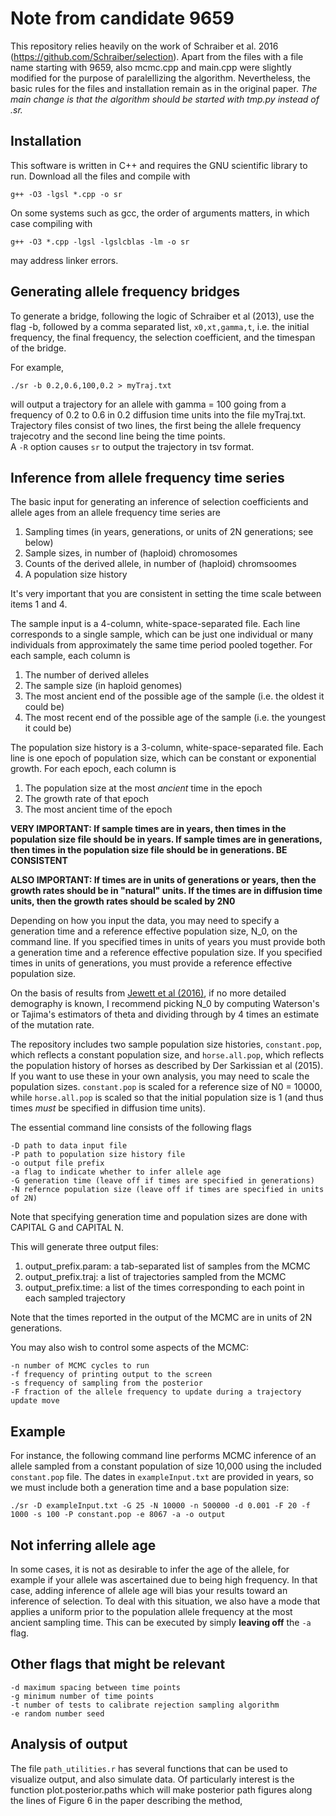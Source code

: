 # Note from candidate 9659
This repository relies heavily on the work of Schraiber et al. 2016 (https://github.com/Schraiber/selection). Apart from the files with a file name starting with 9659, also mcmc.cpp and main.cpp were slightly modified for the purpose of paralellizing the algorithm. Nevertheless, the basic rules for the files and installation remain as in the original paper. *The main change is that the algorithm should be started with tmp.py instead of .sr.*  

## Installation

This software is written in C++ and requires the GNU scientific library to run. Download all the files and compile with

```
g++ -O3 -lgsl *.cpp -o sr
```
On some systems such as gcc, the order of arguments matters, in which case
compiling with
```
g++ -O3 *.cpp -lgsl -lgslcblas -lm -o sr
```
may address linker errors.

## Generating allele frequency bridges

To generate a bridge, following the logic of Schraiber et al (2013), use the flag -b, followed by a comma separated list,
`x0,xt,gamma,t`, i.e. the initial frequency, the final frequency, the selection coefficient, and the timespan of the bridge.

For example,

```
./sr -b 0.2,0.6,100,0.2 > myTraj.txt
```

will output a trajectory for an allele with gamma = 100 going from a frequency of 0.2 to 0.6 in 0.2 diffusion time units into the file myTraj.txt. Trajectory files consist of two lines, the first being the allele frequency trajecotry and the second line being the time points.  
A `-R` option causes `sr` to output the trajectory in tsv format.

## Inference from allele frequency time series

The basic input for generating an inference of selection coefficients and allele ages from an allele frequency time series are

1. Sampling times (in years, generations, or units of 2N generations; see below)
2. Sample sizes, in number of (haploid) chromosomes
3. Counts of the derived allele, in number of (haploid) chromsoomes
4. A population size history

It's very important that you are consistent in setting the time scale between items 1 and 4. 

The sample input is a 4-column, white-space-separated file. Each line corresponds to a single sample, which can be just one individual or many individuals from approximately the same time period pooled together. For each sample, each column is

1. The number of derived alleles
2. The sample size (in haploid genomes)
3. The most ancient end of the possible age of the sample (i.e. the oldest it could be)
4. The most recent end of the possible age of the sample (i.e. the youngest it could be)

The population size history is a 3-column, white-space-separated file. Each line is one epoch of population size, which can be constant or exponential growth. For each epoch, each column is

1. The population size at the most *ancient* time in the epoch
2. The growth rate of that epoch
3. The most ancient time of the epoch

**VERY IMPORTANT: If sample times are in years, then times in the population size file should be in years. If sample times are in generations, then times in the population size file should be in generations. BE CONSISTENT**

**ALSO IMPORTANT: If times are in units of generations or years, then the growth rates should be in "natural" units. If the times are in diffusion time units, then the growth rates should be scaled by 2N0**

Depending on how you input the data, you may need to specify a generation time and a reference effective population size, N_0, on the command line. If you specified times in units of years you must provide both a generation time and a reference effective population size. If you specified times in units of generations, you must provide a reference effective population size.

On the basis of results from [Jewett et al (2016)](http://biorxiv.org/content/early/2016/04/12/048355.abstract), if no more detailed demography is known, I recommend picking N_0 by computing Waterson's or Tajima's estimators of theta and dividing through by 4 times an estimate of the mutation rate.

The repository includes two sample population size histories, `constant.pop`, which reflects a constant population size, and `horse.all.pop`, which reflects the population history of horses as described by Der Sarkissian et al (2015). If you want to use these in your own analysis, you may need to scale the population sizes. `constant.pop` is scaled for a reference size of N0 = 10000, while `horse.all.pop` is scaled so that the initial population size is 1 (and thus times *must* be specified in diffusion time units).

The essential command line consists of the following flags

```
-D path to data input file
-P path to population size history file
-o output file prefix
-a flag to indicate whether to infer allele age
-G generation time (leave off if times are specified in generations)
-N refernce population size (leave off if times are specified in units of 2N)
```
Note that specifying generation time and population sizes are done with CAPITAL G and CAPITAL N.

This will generate three output files:

1. output_prefix.param: a tab-separated list of samples from the MCMC
2. output_prefix.traj: a list of trajectories sampled from the MCMC
3. output_prefix.time: a list of the times corresponding to each point in each sampled trajectory

Note that the times reported in the output of the MCMC are in units of 2N generations.

You may also wish to control some aspects of the MCMC:

```
-n number of MCMC cycles to run
-f frequency of printing output to the screen
-s frequency of sampling from the posterior
-F fraction of the allele frequency to update during a trajectory update move
```
## Example
For instance, the following command line performs MCMC inference of an allele sampled from a constant population of size 10,000 using the included `constant.pop` file. The dates in `exampleInput.txt` are provided in years, so we must include both a generation time and a base population size: 

```
./sr -D exampleInput.txt -G 25 -N 10000 -n 500000 -d 0.001 -F 20 -f 1000 -s 100 -P constant.pop -e 8067 -a -o output
```

## Not inferring allele age

In some cases, it is not as desirable to infer the age of the allele, for example if your allele was ascertained due to being high frequency. In that case, adding inference of allele age will bias your results toward an inference of selection. To deal with this situation, we also have a mode that applies a uniform prior to the population allele frequency at the most ancient sampling time. This can be executed by simply **leaving off** the `-a` flag.

## Other flags that might be relevant

```
-d maximum spacing between time points
-g minimum number of time points
-t number of tests to calibrate rejection sampling algorithm
-e random number seed
```

## Analysis of output

The file `path_utilities.r` has several functions that can be used to visualize output, and also simulate data. Of particularly interest is the function plot.posterior.paths which will make posterior path figures along the lines of Figure 6 in the paper describing the method,
